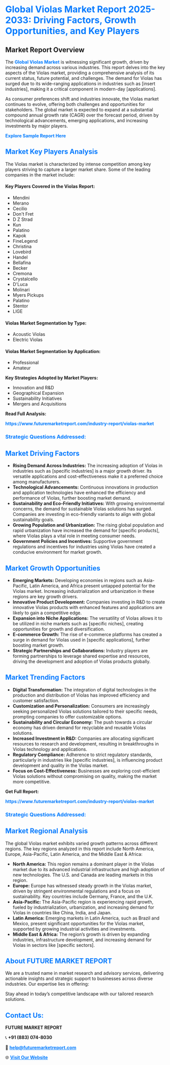 <h1 style="color: #007BFF;">Global Violas Market Report 2025-2033: Driving Factors, Growth Opportunities, and Key Players</h1>

<section id="overview">
<h2>Market Report Overview</h2>
<p>The <a href="https://www.futuremarketreport.com/industry-report/violas-market" style="color: #007BFF; text-decoration: none;"><strong>Global Violas Market</strong></a> is witnessing significant growth, driven by increasing demand across various industries. This report delves into the key aspects of the Violas market, providing a comprehensive analysis of its current status, future potential, and challenges. The demand for Violas has surged due to its wide-ranging applications in industries such as [insert industries], making it a critical component in modern-day [applications].</p>
<p>As consumer preferences shift and industries innovate, the Violas market continues to evolve, offering both challenges and opportunities for stakeholders. The global market is expected to expand at a substantial compound annual growth rate (CAGR) over the forecast period, driven by technological advancements, emerging applications, and increasing investments by major players.</p>
</section>

<section id="overview">
<p><a href="https://www.futuremarketreport.com/request-sample/reportId=102593" style="color: #007BFF; text-decoration: none;"><strong>Explore Sample Report Here</strong></a></p>
</section>

<section id="key-players">
<h2 style="color: #007BFF;">Market Key Players Analysis</h2>
<p>The Violas market is characterized by intense competition among key players striving to capture a larger market share. Some of the leading companies in the market include:</p>
<h4>Key Players Covered in the Violas Report:</h4>
<ul><li>Mendini</li><li>Merano</li><li>Cecilio</li><li>Don&#039;t Fret</li><li>D Z Strad</li><li>Kun</li><li>Palatino</li><li>Kapok</li><li>FineLegend</li><li>Christina</li><li>Lovebird</li><li>Handel</li><li>Bellafina</li><li>Becker</li><li>Cremona</li><li>Crystalcello</li><li>D&#039;Luca</li><li>Molinari</li><li>Myers Pickups</li><li>Palatino</li><li>Stentor</li><li>LIGE</li></ul>
<h4>Violas Market Segmentation by Type:</h4>
<ul><li>Acoustic Violas</li><li>Electric Violas</li></ul>

<h4>Violas Market Segmentation by Application:</h4>
<ul><li>Professional</li><li>Amateur</li></ul>
<p><strong>Key Strategies Adopted by Market Players:</strong></p>
<ul>
<li>Innovation and R&D</li>
<li>Geographical Expansion</li>
<li>Sustainability Initiatives</li>
<li>Mergers and Acquisitions</li>
</ul>
</section>

<section>
<p><strong>Read Full Analysis: </strong></p><a href="https://www.futuremarketreport.com/industry-report/violas-market" style="color: #007BFF; text-decoration: none;"><strong>https://www.futuremarketreport.com/industry-report/violas-market</strong></a>
<h3 style="color: #007BFF;">Strategic Questions Addressed:</h3>
</section>

<section id="driving-factors">
<h2 style="color: #007BFF;">Market Driving Factors</h2>
<ul>
<li><strong>Rising Demand Across Industries:</strong> The increasing adoption of Violas in industries such as [specific industries] is a major growth driver. Its versatile applications and cost-effectiveness make it a preferred choice among manufacturers.</li>
<li><strong>Technological Advancements:</strong> Continuous innovations in production and application technologies have enhanced the efficiency and performance of Violas, further boosting market demand.</li>
<li><strong>Sustainability and Eco-Friendly Initiatives:</strong> With growing environmental concerns, the demand for sustainable Violas solutions has surged. Companies are investing in eco-friendly variants to align with global sustainability goals.</li>
<li><strong>Growing Population and Urbanization:</strong> The rising global population and rapid urbanization have increased the demand for [specific products], where Violas plays a vital role in meeting consumer needs.</li>
<li><strong>Government Policies and Incentives:</strong> Supportive government regulations and incentives for industries using Violas have created a conducive environment for market growth.</li>
</ul>
</section>

<section id="growth-opportunities">
<h2 style="color: #007BFF;">Market Growth Opportunities</h2>
<ul>
<li><strong>Emerging Markets:</strong> Developing economies in regions such as Asia-Pacific, Latin America, and Africa present untapped potential for the Violas market. Increasing industrialization and urbanization in these regions are key growth drivers.</li>
<li><strong>Innovative Product Development:</strong> Companies investing in R&D to create innovative Violas products with enhanced features and applications are likely to gain a competitive edge.</li>
<li><strong>Expansion into Niche Applications:</strong> The versatility of Violas allows it to be utilized in niche markets such as [specific niches], creating opportunities for growth and diversification.</li>
<li><strong>E-commerce Growth:</strong> The rise of e-commerce platforms has created a surge in demand for Violas used in [specific applications], further boosting market growth.</li>
<li><strong>Strategic Partnerships and Collaborations:</strong> Industry players are forming partnerships to leverage shared expertise and resources, driving the development and adoption of Violas products globally.</li>
</ul>
</section>

<section id="trending-factors">
<h2 style="color: #007BFF;">Market Trending Factors</h2>
<ul>
<li><strong>Digital Transformation:</strong> The integration of digital technologies in the production and distribution of Violas has improved efficiency and customer satisfaction.</li>
<li><strong>Customization and Personalization:</strong> Consumers are increasingly seeking personalized Violas solutions tailored to their specific needs, prompting companies to offer customizable options.</li>
<li><strong>Sustainability and Circular Economy:</strong> The push towards a circular economy has driven demand for recyclable and reusable Violas solutions.</li>
<li><strong>Increased Investment in R&D:</strong> Companies are allocating significant resources to research and development, resulting in breakthroughs in Violas technology and applications.</li>
<li><strong>Regulatory Compliance:</strong> Adherence to strict regulatory standards, particularly in industries like [specific industries], is influencing product development and quality in the Violas market.</li>
<li><strong>Focus on Cost-Effectiveness:</strong> Businesses are exploring cost-efficient Violas solutions without compromising on quality, making the market more competitive.</li>
</ul>
</section>

<section>
<p><strong>Get Full Report: </strong></p><a href="https://www.futuremarketreport.com/industry-report/violas-market" style="color: #007BFF; text-decoration: none;"><strong>https://www.futuremarketreport.com/industry-report/violas-market</strong></a>
<h3 style="color: #007BFF;">Strategic Questions Addressed:</h3>
</section>


<section id="regional-analysis">
<h2 style="color: #007BFF;">Market Regional Analysis</h2>
<p>The global Violas market exhibits varied growth patterns across different regions. The key regions analyzed in this report include North America, Europe, Asia-Pacific, Latin America, and the Middle East & Africa:</p>
<ul>
<li><strong>North America:</strong> This region remains a dominant player in the Violas market due to its advanced industrial infrastructure and high adoption of new technologies. The U.S. and Canada are leading markets in this region.</li>
<li><strong>Europe:</strong> Europe has witnessed steady growth in the Violas market, driven by stringent environmental regulations and a focus on sustainability. Key countries include Germany, France, and the U.K.</li>
<li><strong>Asia-Pacific:</strong> The Asia-Pacific region is experiencing rapid growth, fueled by industrialization, urbanization, and increasing demand for Violas in countries like China, India, and Japan.</li>
<li><strong>Latin America:</strong> Emerging markets in Latin America, such as Brazil and Mexico, present significant opportunities for the Violas market, supported by growing industrial activities and investments.</li>
<li><strong>Middle East & Africa:</strong> The region’s growth is driven by expanding industries, infrastructure development, and increasing demand for Violas in sectors like [specific sectors].</li>
</ul>
</section>

<footer>
<h2 style="color: #007BFF;">About FUTURE MARKET REPORT</h2>
<p>We are a trusted name in market research and advisory services, delivering actionable insights and strategic support to businesses across diverse industries. Our expertise lies in offering:</p>

<p>Stay ahead in today’s competitive landscape with our tailored research solutions.</p>

<h2 style="color: #007BFF;">Contact Us:</h2>
<p><strong>FUTURE MARKET REPORT</strong></p>
<p>📞 <strong>+91 (883) 074-8030</strong></p>
<p>📧 <strong><a href="mailto:help@futuremarketreport.com" style="color: #007BFF;">help@futuremarketreport.com</a></strong></p>
<p>🌐 <strong><a href="https://www.futuremarketreport.com/" style="color: #007BFF;">Visit Our Website</a></strong></p>
</footer>